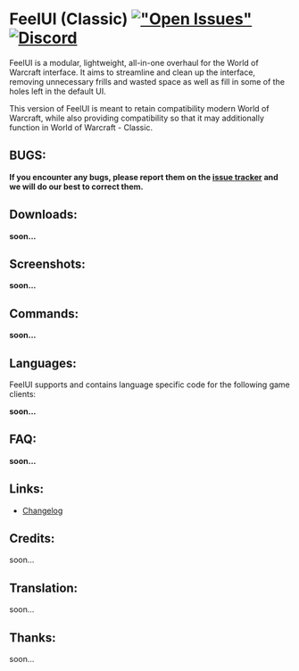 # FeelUI (Classic) [!["Open Issues"](https://img.shields.io/github/issues-raw/FeelUI/FeelUI-Classic.svg)](https://github.com/FeelUI/FeelUI-Classic/issues) [![Discord](https://img.shields.io/discord/803294531264446506.svg?label=&logo=discord&logoColor=ffffff&color=0094d2&labelColor=42bfff)](https://discord.gg/jeSsWc5R)
FeelUI is a modular, lightweight, all-in-one overhaul for the World of Warcraft interface. It aims to streamline and clean up the interface, removing unnecessary frills and wasted space as well as fill in some of the holes left in the default UI.

This version of FeelUI is meant to retain compatibility modern World of Warcraft, while also providing compatibility so that it may additionally function in World of Warcraft - Classic.

## BUGS:
**If you encounter any bugs, please report them on the [issue tracker](https://github.com/FeelUI/FeelUI-Classic/issues) and we will do our best to correct them.**

## Downloads:
**soon...**

## Screenshots:
**soon...**

## Commands:
**soon...**

## Languages:
FeelUI supports and contains language specific code for the following game clients:

**soon...**

## FAQ:
**soon...**

## Links:
- [Changelog](https://github.com/FeelUI/FeelUI-Classic/commits)

## Credits:
soon...

## Translation:
soon...

## Thanks:
soon...
